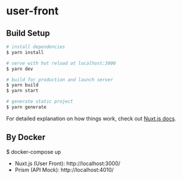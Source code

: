 # user-front

## Build Setup

```bash
# install dependencies
$ yarn install

# serve with hot reload at localhost:3000
$ yarn dev

# build for production and launch server
$ yarn build
$ yarn start

# generate static project
$ yarn generate
```

For detailed explanation on how things work, check out [Nuxt.js docs](https://nuxtjs.org).

## By Docker

$ docker-compose up

- Nuxt.js (User Front): http://localhost:3000/
- Prism (API Mock): http://localhost:4010/
